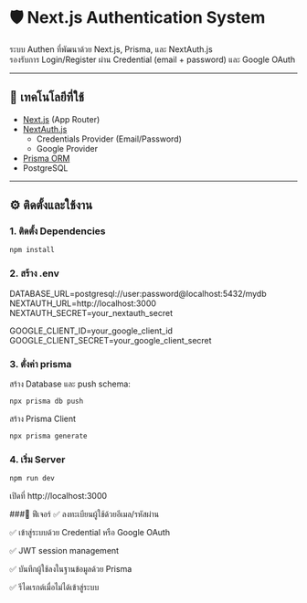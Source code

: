 # 🛡️ Next.js Authentication System

ระบบ Authen ที่พัฒนาด้วย Next.js, Prisma, และ NextAuth.js  
รองรับการ Login/Register ผ่าน Credential (email + password) และ Google OAuth

---

## 🔧 เทคโนโลยีที่ใช้

- [Next.js](https://nextjs.org/) (App Router)
- [NextAuth.js](https://authjs.dev/)
  - Credentials Provider (Email/Password)
  - Google Provider
- [Prisma ORM](https://www.prisma.io/)
- PostgreSQL

---

## ⚙️ ติดตั้งและใช้งาน

### 1. ติดตั้ง Dependencies
```bash
npm install
```

### 2. สร้าง .env

DATABASE_URL=postgresql://user:password@localhost:5432/mydb
NEXTAUTH_URL=http://localhost:3000
NEXTAUTH_SECRET=your_nextauth_secret

GOOGLE_CLIENT_ID=your_google_client_id
GOOGLE_CLIENT_SECRET=your_google_client_secret

### 3. ตั่งค่า prisma 
สร้าง Database และ push schema:
``` bash
npx prisma db push
```
สร้าง Prisma Client
``` bash
npx prisma generate
```

### 4. เริ่ม Server
``` bash
npm run dev
```
เปิดที่ http://localhost:3000

###🧪 ฟีเจอร์
✅ ลงทะเบียนผู้ใช้ด้วยอีเมล/รหัสผ่าน

✅ เข้าสู่ระบบด้วย Credential หรือ Google OAuth

✅ JWT session management

✅ บันทึกผู้ใช้ลงในฐานข้อมูลด้วย Prisma

✅ รีไดเรกต์เมื่อไม่ได้เข้าสู่ระบบ
